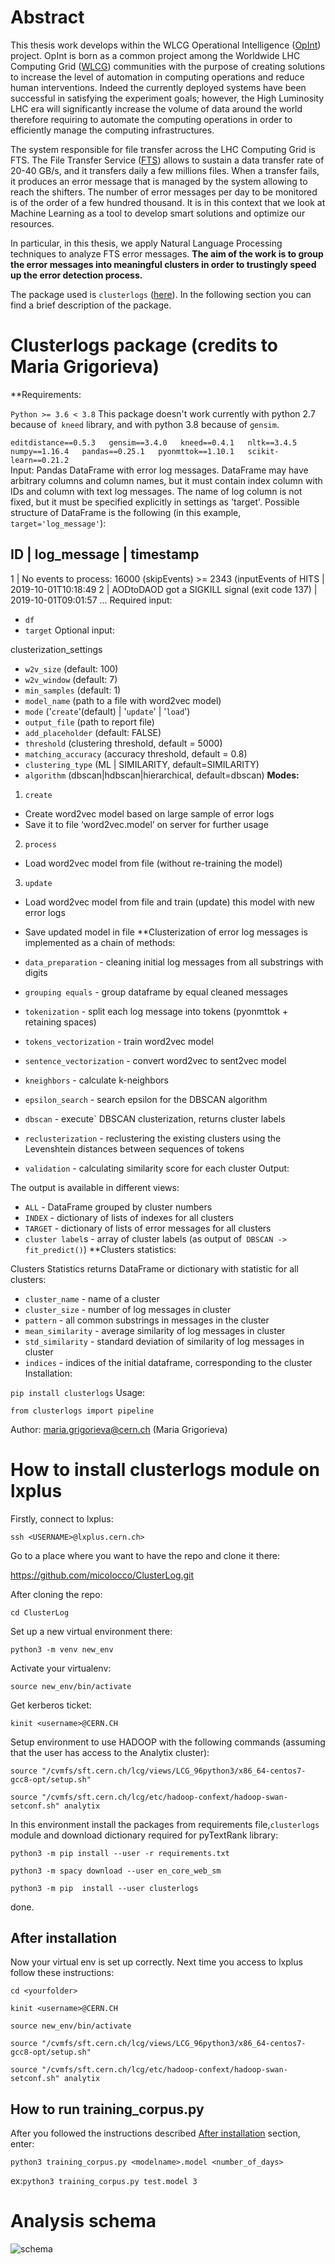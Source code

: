 # Abstract
 This thesis work develops within the WLCG Operational Intelligence ([OpInt](https://operational-intelligence.web.cern.ch/)) project. OpInt is born as a common project among the Worldwide LHC Computing Grid ([WLCG](https://wlcg.web.cern.ch/)) communities with the purpose of creating solutions to increase the level of automation in computing operations and reduce human interventions.  Indeed the currently deployed systems have been successful in satisfying the experiment goals; however, the High Luminosity LHC era will significantly increase the volume of data around the world therefore requiring to automate the computing operations in order to efficiently manage the
computing infrastructures. 

The system responsible for file transfer across the LHC Computing Grid is FTS. The File Transfer Service ([FTS](https://fts.web.cern.ch/fts/)) allows to sustain a data transfer rate of 20-40 GB/s, and it
transfers daily a few millions files. When a transfer fails, it produces an error message that is managed by the system allowing to reach the shifters. The number of error
messages per day to be monitored is of the order of a few hundred thousand. It is in this context that we look at Machine Learning as a tool to develop smart solutions
and optimize our resources. 

In particular, in this thesis, we apply Natural Language Processing techniques to analyze FTS error messages. **The aim of the work is to group the error messages
into meaningful clusters in order to trustingly speed up the error detection process.**

The package used is `clusterlogs` ([here](https://github.com/maria-grigorieva/ClusterLog/tree/master)). In the following section you can find a brief description of the package.
# Clusterlogs package (credits to Maria Grigorieva)
**Requirements:

`Python >= 3.6 < 3.8`
This package doesn't work currently with python 2.7 because of` kneed` library, and with python 3.8 because of `gensim`.

`editdistance==0.5.3  
gensim==3.4.0  
kneed==0.4.1  
nltk==3.4.5  
numpy==1.16.4  
pandas==0.25.1  
pyonmttok==1.10.1  
scikit-learn==0.21.2`  
Input: Pandas DataFrame with error log messages. DataFrame may have arbitrary columns and column names, but it must contain index column with IDs and column with text log messages. The name of log column is not fixed, but it must be specified explicitly in settings as 'target'. Possible structure of DataFrame is the following (in this example, `target='log_message'`):

ID   |   log_message                                                            | timestamp
-----------------------------------------------------------------------------------------------------
 1   |   No events to process: 16000 (skipEvents) >= 2343 (inputEvents of HITS  | 2019-10-01T10:18:49
 2   |   AODtoDAOD got a SIGKILL signal (exit code 137)                         | 2019-10-01T09:01:57
 ...
Required input:

* `df`
* `target`
Optional input:

clusterization_settings
 * `w2v_size` (default: 100)
 * `w2v_window` (default: 7)
 * `min_samples` (default: 1)
* `model_name` (path to a file with word2vec model)
* `mode` ('`create`'(default) | '`update`' | '`load`')
* `output_file` (path to report file)
* `add_placeholder` (default: FALSE)
* `threshold` (clustering threshold, default = 5000)
* `matching_accuracy` (accuracy threshold, default = 0.8)
* `clustering_type` (ML | SIMILARITY, default=SIMILARITY)
* `algorithm` (dbscan|hdbscan|hierarchical, default=dbscan)
**Modes:**

1. `create`
 * Create word2vec model based on large sample of error logs
 * Save it to file ‘word2vec.model’ on server for further usage
2. `process`
 * Load word2vec model from file (without re-training the model)
3. `update`
 * Load word2vec model from file and train (update) this model with new error logs
 * Save updated model in file
**Clusterization of error log messages is implemented as a chain of methods:

* `data_preparation` - cleaning initial log messages from all substrings with digits
* `grouping equals` - group dataframe by equal cleaned messages
* `tokenization` - split each log message into tokens (pyonmttok + retaining spaces)
* `tokens_vectorization` - train word2vec model
* `sentence_vectorization` - convert word2vec to sent2vec model
* `kneighbors` - calculate k-neighbors
* `epsilon_search` - search epsilon for the DBSCAN algorithm
* `dbscan` - execute` DBSCAN clusterization, returns cluster labels
* `reclusterization` - reclustering the existing clusters using the Levenshtein distances between sequences of tokens
* `validation` - calculating similarity score for each cluster
Output:

The output is available in different views:

* `ALL` - DataFrame grouped by cluster numbers
* `INDEX` - dictionary of lists of indexes for all clusters
* `TARGET` - dictionary of lists of error messages for all clusters
* `cluster label`s - array of cluster labels (as output of` DBSCAN -> fit_predict()`)
**Clusters statistics:

Clusters Statistics returns DataFrame or dictionary with statistic for all clusters:

* `cluster_name` - name of a cluster
* `cluster_size` - number of log messages in cluster
* `pattern` - all common substrings in messages in the cluster
* `mean_similarity` - average similarity of log messages in cluster
* `std_similarity` - standard deviation of similarity of log messages in cluster
* `indices` - indices of the initial dataframe, corresponding to the cluster
Installation:

`pip install clusterlogs`
Usage:

`from clusterlogs import pipeline`

Author: maria.grigorieva@cern.ch (Maria Grigorieva)

# How to install clusterlogs module on lxplus
Firstly, connect to lxplus:

`ssh <USERNAME>@lxplus.cern.ch>`

Go to a place where you want to have the repo and clone it there:

https://github.com/micolocco/ClusterLog.git

After cloning the repo:

`cd ClusterLog`

Set up a new virtual environment there:

`python3 -m venv new_env`

Activate your virtualenv:

`source new_env/bin/activate`

Get kerberos ticket:

`kinit <username>@CERN.CH`

Setup environment to use HADOOP with the following commands (assuming that the user has access to the Analytix cluster):

`source "/cvmfs/sft.cern.ch/lcg/views/LCG_96python3/x86_64-centos7-gcc8-opt/setup.sh"`

`source "/cvmfs/sft.cern.ch/lcg/etc/hadoop-confext/hadoop-swan-setconf.sh" analytix`

In this environment install the packages from requirements file,`clusterlogs` module and download dictionary required for pyTextRank library:

`python3 -m pip install --user -r requirements.txt`

`python3 -m spacy download --user en_core_web_sm `

`python3 -m pip  install --user clusterlogs`

done.

## After installation
Now your virtual env is set up correctly. Next time you access to lxplus follow these instructions:

`cd <yourfolder>`

`kinit <username>@CERN.CH`

`source new_env/bin/activate`

`source "/cvmfs/sft.cern.ch/lcg/views/LCG_96python3/x86_64-centos7-gcc8-opt/setup.sh"`

`source "/cvmfs/sft.cern.ch/lcg/etc/hadoop-confext/hadoop-swan-setconf.sh" analytix`

## How to run training_corpus.py
After you followed the instructions described [After installation](##-after-installation) section, enter:

`python3 training_corpus.py <modelname>.model <number_of_days>`

ex:`python3 training_corpus.py test.model 3`

# Analysis schema
![schema](analysis_schema.PNG)
